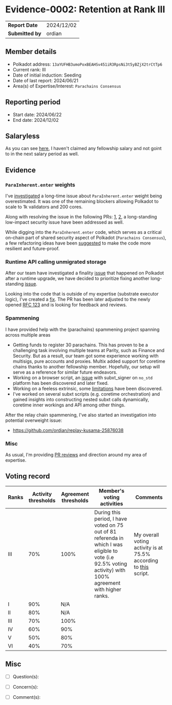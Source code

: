 # Evidence-0002: Retention at Rank III

|                 |                                                                                             |
| --------------- | ------------------------------------------------------------------------------------------- |
| **Report Date** | 2024/12/02                                                            |
| **Submitted by**| ordian                                                                       |


## Member details

- Polkadot address: `13aYUFHB3umoPoxBEAHSv451iR3RpsNi3t5yBZjX2trCtTp6`
- Current rank: III
- Date of initial induction: Seeding
- Date of last report: 2024/06/21
- Area(s) of Expertise/Interest: `Parachains Consensus`

## Reporting period

- Start date: 2024/06/22
- End date: 2024/12/02

## Salaryless

As you can see [here](https://collectives.subsquare.io/user/13aYUFHB3umoPoxBEAHSv451iR3RpsNi3t5yBZjX2trCtTp6/fellowship), I haven't claimed any fellowship salary and not goint to in the next salary period as well.

## Evidence

### `ParaInherent.enter` weights

I've [investigated](https://github.com/paritytech/polkadot-sdk/issues/849#issuecomment-2247895862) a long-time issue about `ParaInherent.enter` weight being overestimated.
It was one of the remaining blockers allowing Polkadot to scale to 1k validators and 200 cores.

Along with resolving the issue in the following PRs: [1](https://github.com/paritytech/polkadot-sdk/pull/5082), [2](https://github.com/paritytech/polkadot-sdk/pull/5270), a long-standing low-impact security issue have been addressed as well.

While digging into the `ParaInherent.enter` code, which serves as a critical on-chain part of shared security aspect of Polkadot (`Parachains Consensus`), a few refactoring ideas have been [suggested](https://github.com/paritytech/polkadot-sdk/issues/5520) to make the code more resilient and future-proof.

### Runtime API calling unmigrated storage

After our team have investigated a finality [issue](https://forum.polkadot.network/t/2024-09-17-polkadot-finality-lag-slow-parachain-production-immediately-after-runtime-upgrade-post-mortem/10057) that happened on Polkadot after a runtime upgrade, we have decided to prioritize fixing another long-standing [issue](https://github.com/paritytech/polkadot-sdk/issues/64).

Looking into the code that is outside of my expertise (substrate executor logic), I've created a [fix](https://github.com/paritytech/polkadot-sdk/pull/6029).
The PR has been later adjusted to the newly opened [RFC 123](https://github.com/polkadot-fellows/RFCs/pull/123) and is looking for feedback and reviews.

### Spammening

I have provided help with the (parachains) spammening project spanning across multiple areas
* Getting funds to register 30 parachains. This has proven to be a challenging task involving multiple teams at Parity, such as Finance and Security.
But as a result, our team got some experience working with multisigs, pure accounts and proxies.
Multix added support for coretime chains thanks to another fellowship member.
Hopefully, our setup will serve as a reference for similar future endeavors.
* Working on a browser script, an [issue](https://github.com/paritytech/subxt/pull/1871) with subxt_signer on `no_std` platform has been discovered and later fixed.
* Working on a feeless extrinsic, some [limitations](https://github.com/paritytech/polkadot-sdk/issues/6489) have been discovered.
* I've worked on several subxt scripts (e.g. coretime orchestration) and gained insights into constructing nested subxt calls dynamically, coretime inner workings and API among other things.

After the relay chain spammening, I've also started an investigation into potential overweight issue:
* https://github.com/ordian/replay-kusama-25876038

### Misc

As usual, I'm providing [PR reviews](https://github.com/paritytech/polkadot-sdk/pulls?q=is%3Apr+reviewed-by%3Aordian) and direction around my area of expertise.

## Voting record

|  Ranks | Activity thresholds | Agreement thresholds | Member's voting activities | Comments |
|---|---|---|---|---|
|III|70%   |100%  | During this period, I have voted on 75 out of 81 referenda in which I was eligible to vote (i.e 92.5% voting activity) with 100% agreement with higher ranks. | My overall voting activity is at 75.5% according to [this](https://github.com/ggwpez/substrate-scripts/blob/master/fellowship-voting-evidence.py) script. |
|I  |90%   |N/A   |   |  |
|II |80%   |N/A   |   |  |
|III|70%   |100%  |   |  |
|IV |60%   |90%   |   |  |
|V  |50%   |80%   |   |  |
|VI |40%   |70%   |   |  |


## Misc

- [ ] Question(s):

- [ ] Concern(s):

- [ ] Comment(s):
